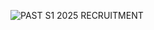 ![PAST S1 2025 RECRUITMENT](https://github.com/user-attachments/assets/9be0b941-54df-421f-8f73-a02187a8af78)
